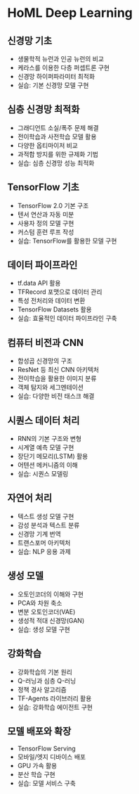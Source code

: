 # HoML Deep Learning

## 신경망 기초
* 생물학적 뉴런과 인공 뉴런의 비교
* 케라스를 이용한 다층 퍼셉트론 구현
* 신경망 하이퍼파라미터 최적화
* 실습: 기본 신경망 모델 구현

## 심층 신경망 최적화
* 그래디언트 소실/폭주 문제 해결
* 전이학습과 사전학습 모델 활용
* 다양한 옵티마이저 비교
* 과적합 방지를 위한 규제화 기법
* 실습: 심층 신경망 성능 최적화

## TensorFlow 기초
* TensorFlow 2.0 기본 구조
* 텐서 연산과 자동 미분
* 사용자 정의 모델 구현
* 커스텀 훈련 루프 작성
* 실습: TensorFlow를 활용한 모델 구현

## 데이터 파이프라인
* tf.data API 활용
* TFRecord 포맷으로 데이터 관리
* 특성 전처리와 데이터 변환
* TensorFlow Datasets 활용
* 실습: 효율적인 데이터 파이프라인 구축

## 컴퓨터 비전과 CNN
* 합성곱 신경망의 구조
* ResNet 등 최신 CNN 아키텍처
* 전이학습을 활용한 이미지 분류
* 객체 탐지와 세그멘테이션
* 실습: 다양한 비전 태스크 해결

## 시퀀스 데이터 처리
* RNN의 기본 구조와 변형
* 시계열 예측 모델 구현
* 장단기 메모리(LSTM) 활용
* 어텐션 메커니즘의 이해
* 실습: 시퀀스 모델링

## 자연어 처리
* 텍스트 생성 모델 구현
* 감성 분석과 텍스트 분류
* 신경망 기계 번역
* 트랜스포머 아키텍처
* 실습: NLP 응용 과제

## 생성 모델
* 오토인코더의 이해와 구현
* PCA와 차원 축소
* 변분 오토인코더(VAE)
* 생성적 적대 신경망(GAN)
* 실습: 생성 모델 구현

## 강화학습
* 강화학습의 기본 원리
* Q-러닝과 심층 Q-러닝
* 정책 경사 알고리즘
* TF-Agents 라이브러리 활용
* 실습: 강화학습 에이전트 구현

## 모델 배포와 확장
* TensorFlow Serving
* 모바일/엣지 디바이스 배포
* GPU 가속 활용
* 분산 학습 구현
* 실습: 모델 서비스 구축